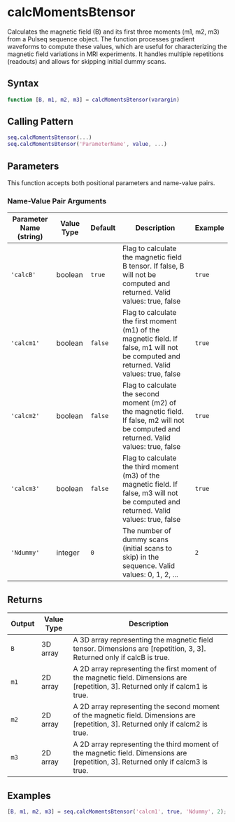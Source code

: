 # calcMomentsBtensor

Calculates the magnetic field (B) and its first three moments (m1, m2, m3) from a Pulseq sequence object.  The function processes gradient waveforms to compute these values, which are useful for characterizing the magnetic field variations in MRI experiments. It handles multiple repetitions (readouts) and allows for skipping initial dummy scans.

## Syntax

```matlab
function [B, m1, m2, m3] = calcMomentsBtensor(varargin)
```

## Calling Pattern

```matlab
seq.calcMomentsBtensor(...)
seq.calcMomentsBtensor('ParameterName', value, ...)
```

## Parameters

This function accepts both positional parameters and name-value pairs.

### Name-Value Pair Arguments
| Parameter Name (string) | Value Type | Default | Description | Example |
|------|------|---------|-------------|---------|
| `'calcB'` | boolean | `true` | Flag to calculate the magnetic field B tensor. If false, B will not be computed and returned. Valid values: true, false | `true` |
| `'calcm1'` | boolean | `false` | Flag to calculate the first moment (m1) of the magnetic field. If false, m1 will not be computed and returned. Valid values: true, false | `true` |
| `'calcm2'` | boolean | `false` | Flag to calculate the second moment (m2) of the magnetic field. If false, m2 will not be computed and returned. Valid values: true, false | `true` |
| `'calcm3'` | boolean | `false` | Flag to calculate the third moment (m3) of the magnetic field. If false, m3 will not be computed and returned. Valid values: true, false | `true` |
| `'Ndummy'` | integer | `0` | The number of dummy scans (initial scans to skip) in the sequence. Valid values: 0, 1, 2, ... | `2` |

## Returns

| Output | Value Type | Description |
|--------|------|-------------|
| `B` | 3D array | A 3D array representing the magnetic field tensor. Dimensions are [repetition, 3, 3].  Returned only if calcB is true. |
| `m1` | 2D array | A 2D array representing the first moment of the magnetic field. Dimensions are [repetition, 3]. Returned only if calcm1 is true. |
| `m2` | 2D array | A 2D array representing the second moment of the magnetic field. Dimensions are [repetition, 3]. Returned only if calcm2 is true. |
| `m3` | 2D array | A 2D array representing the third moment of the magnetic field. Dimensions are [repetition, 3]. Returned only if calcm3 is true. |

## Examples

```matlab
[B, m1, m2, m3] = seq.calcMomentsBtensor('calcm1', true, 'Ndummy', 2);
```
